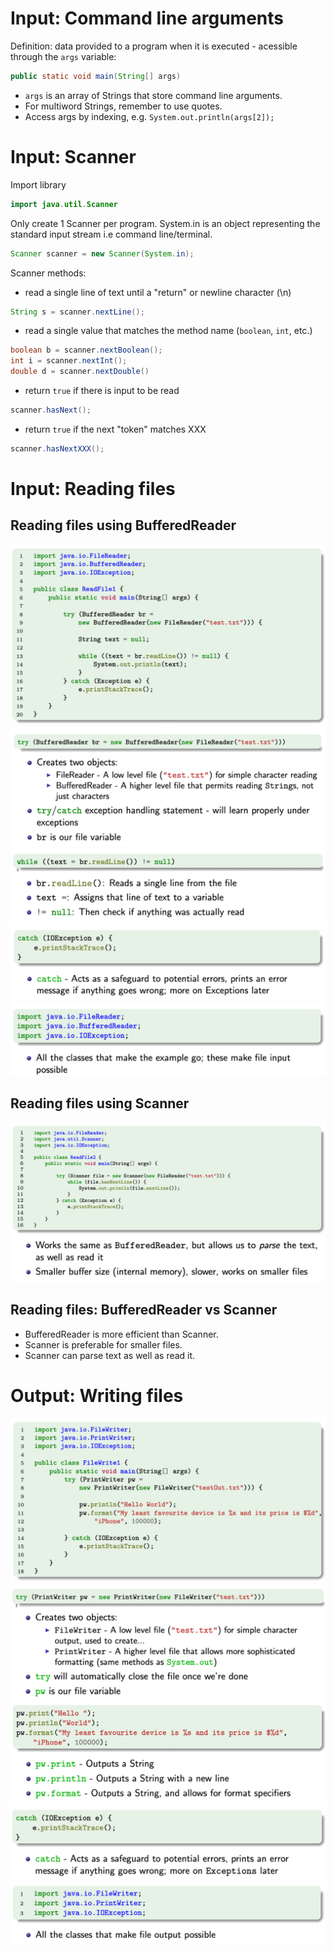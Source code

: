 # Input: Command line arguments
Definition: data provided to a program when it is executed - acessible through the `args` variable:
``` java
public static void main(String[] args)
```
- `args` is an array of Strings that store command line arguments.
- For multiword Strings, remember to use quotes.
- Access args by indexing, e.g. `System.out.println(args[2]);`
# Input: Scanner

Import library
``` java
import java.util.Scanner
```

Only create 1 Scanner per program.
System.in is an object representing the standard input stream i.e command line/terminal.
```java
Scanner scanner = new Scanner(System.in);       
```

Scanner methods:

- read a single line of text until a "return" or newline character (\\n)
```java
String s = scanner.nextLine();
```

- read a single value that matches the method name (`boolean`, `int`, etc.)
```java
boolean b = scanner.nextBoolean();
int i = scanner.nextInt();
double d = scanner.nextDouble()
```

- return `true` if there is input to be read
```java
scanner.hasNext();
```

- return `true` if the next "token" matches XXX
```java
scanner.hasNextXXX();
```
# Input: Reading files 
## Reading files using BufferedReader
 ![Screenshot 2024-08-18 at 22.28.16](attachments/Screenshot%202024-08-18%20at%2022.28.16.png)
 ![Screenshot 2024-08-18 at 22.28.39](attachments/Screenshot%202024-08-18%20at%2022.28.39.png)
 ![Screenshot 2024-08-18 at 22.29.15](attachments/Screenshot%202024-08-18%20at%2022.29.15.png)
 ![Screenshot 2024-08-18 at 22.29.24](attachments/Screenshot%202024-08-18%20at%2022.29.24.png)
 ![Screenshot 2024-08-18 at 22.29.37](attachments/Screenshot%202024-08-18%20at%2022.29.37.png)
## Reading files using Scanner
![Screenshot 2024-08-18 at 22.31.55](attachments/Screenshot%202024-08-18%20at%2022.31.55.png)
## Reading files: BufferedReader vs Scanner
- BufferedReader is more efficient than Scanner. 
- Scanner is preferable for smaller files.
- Scanner can parse text as well as read it.
# Output: Writing files
![Screenshot 2024-08-18 at 22.45.13](attachments/Screenshot%202024-08-18%20at%2022.45.13.png)
![Screenshot 2024-08-18 at 22.45.51](attachments/Screenshot%202024-08-18%20at%2022.45.51.png)
![Screenshot 2024-08-18 at 22.46.08](attachments/Screenshot%202024-08-18%20at%2022.46.08.png)
![Screenshot 2024-08-18 at 22.46.24](attachments/Screenshot%202024-08-18%20at%2022.46.24.png)
![Screenshot 2024-08-18 at 22.46.36](attachments/Screenshot%202024-08-18%20at%2022.46.36.png)